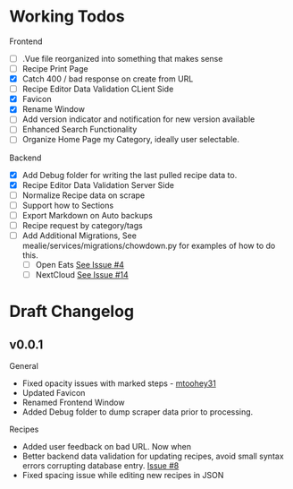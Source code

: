 # Working Todos

Frontend
- [ ] .Vue file reorganized into something that makes sense
- [ ] Recipe Print Page 
- [x] Catch 400 / bad response on create from URL
- [ ] Recipe Editor Data Validation CLient Side
- [x] Favicon
- [x] Rename Window
- [ ] Add version indicator and notification for new version available
- [ ] Enhanced Search Functionality
- [ ] Organize Home Page my Category, ideally user selectable.

Backend
- [x] Add Debug folder for writing the last pulled recipe data to. 
- [x] Recipe Editor Data Validation Server Side
- [ ] Normalize Recipe data on scrape
- [ ] Support how to Sections
- [ ] Export Markdown on Auto backups
- [ ] Recipe request by category/tags
- [ ] Add Additional Migrations, See mealie/services/migrations/chowdown.py for examples of how to do this.
  - [ ] Open Eats [See Issue #4](https://github.com/hay-kot/mealie/issues/4)
  - [ ] NextCloud [See Issue #14](https://github.com/hay-kot/mealie/issues/14)

# Draft Changelog
## v0.0.1

General
- Fixed opacity issues with marked steps - [mtoohey31](https://github.com/mtoohey31)
- Updated Favicon
- Renamed Frontend Window
- Added Debug folder to dump scraper data prior to processing. 

Recipes
- Added user feedback on bad URL. Now when
- Better backend data validation for updating recipes, avoid small syntax errors corrupting database entry. [Issue #8](https://github.com/hay-kot/mealie/issues/8)
- Fixed spacing issue while editing new recipes in JSON
